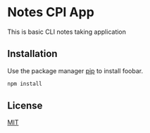 # Notes CPI App

This is basic CLI notes taking application

## Installation

Use the package manager [pip](https://pip.pypa.io/en/stable/) to install foobar.

```bash
npm install
```

## License

[MIT](https://choosealicense.com/licenses/mit/)

